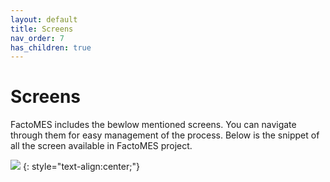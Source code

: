 ```yaml
---
layout: default
title: Screens
nav_order: 7
has_children: true
---
```

# Screens

FactoMES includes the bewlow mentioned screens. You can navigate through them for easy management of the process.
Below is the snippet of all the screen available in FactoMES project.

![](../../../assets/images/screens/screens.png)
{: style="text-align:center;"}







